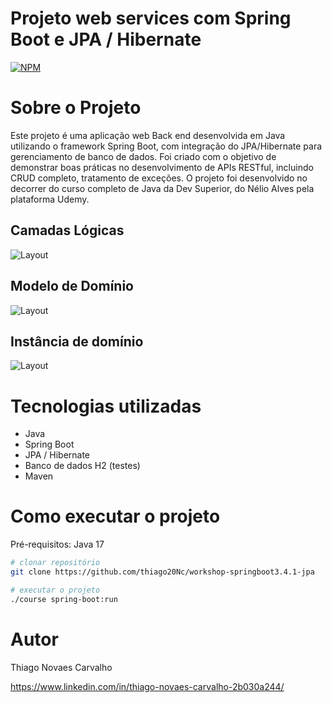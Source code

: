 # Projeto web services com Spring Boot e JPA / Hibernate
[![NPM](https://img.shields.io/npm/l/react)](https://github.com/thiago20Nc/workshop-springboot3.4.1-jpa/blob/main/LICENSE) 

# Sobre o Projeto
Este projeto é uma aplicação web Back end desenvolvida em Java utilizando o framework Spring Boot, com integração do JPA/Hibernate para gerenciamento de banco de dados. Foi criado com o objetivo de demonstrar boas práticas no desenvolvimento de APIs RESTful, incluindo CRUD completo, tratamento de exceções.
O projeto foi desenvolvido no decorrer do curso completo de Java da Dev Superior, do Nélio Alves pela plataforma Udemy. 

## Camadas Lógicas
![Layout](https://github.com/thiago20Nc/Assets/blob/main/LogicalLayers.png)

## Modelo de Domínio
![Layout](https://github.com/thiago20Nc/Assets/blob/main/DomainModel.png)

## Instância de domínio
![Layout](https://github.com/thiago20Nc/Assets/blob/main/DomainInstance.png)

# Tecnologias utilizadas
- Java
- Spring Boot
- JPA / Hibernate
- Banco de dados H2 (testes)
- Maven

# Como executar o projeto
Pré-requisitos: Java 17

```bash
# clonar repositório
git clone https://github.com/thiago20Nc/workshop-springboot3.4.1-jpa

# executar o projeto
./course spring-boot:run
```

# Autor

Thiago Novaes Carvalho

https://www.linkedin.com/in/thiago-novaes-carvalho-2b030a244/

